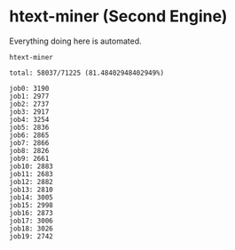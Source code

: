 # htext-miner (Second Engine)

Everything doing here is automated.

```
htext-miner

total: 58037/71225 (81.48402948402949%)

job0: 3190
job1: 2977
job2: 2737
job3: 2917
job4: 3254
job5: 2836
job6: 2865
job7: 2866
job8: 2826
job9: 2661
job10: 2883
job11: 2683
job12: 2882
job13: 2810
job14: 3005
job15: 2998
job16: 2873
job17: 3006
job18: 3026
job19: 2742
```